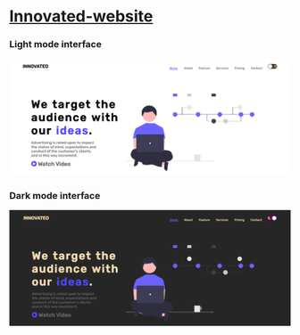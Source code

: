 # [Innovated-website]()

### Light mode interface
![interface1](https://github.com/asimmakhmudov/Innovated-Website/blob/master/interface1.png)
</br>
### Dark mode interface
![interface1](https://github.com/asimmakhmudov/Innovated-Website/blob/master/interface2.png)
